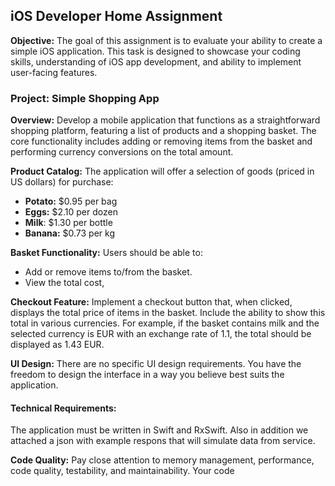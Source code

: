 ## iOS Developer Home Assignment

**Objective:** The goal of this assignment is to evaluate your ability to create
a simple iOS application. This task is designed to showcase your coding
skills, understanding of iOS app development, and ability to implement
user-facing features.

### Project: Simple Shopping App

**Overview:** Develop a mobile application that functions as a
straightforward shopping platform, featuring a list of products and a
shopping basket. The core functionality includes adding or removing items
from the basket and performing currency conversions on the total amount.

**Product Catalog:** The application will offer a selection of goods (priced in
US dollars) for purchase:
- **Potato:** $0.95 per bag
- **Eggs:** $2.10 per dozen
- **Milk**: $1.30 per bottle
- **Banana:** $0.73 per kg

**Basket Functionality:** Users should be able to:
- Add or remove items to/from the basket.
- View the total cost, 

**Checkout Feature:** Implement a checkout button that, when clicked,
displays the total price of items in the basket. Include the ability to show
this total in various currencies. For example, if the basket contains milk
and the selected currency is EUR with an exchange rate of 1.1, the total
should be displayed as 1.43 EUR.

**UI Design:** There are no specific UI design requirements. You have the
freedom to design the interface in a way you believe best suits the
application.

#### Technical Requirements:
The application must be written in Swift and RxSwift. Also in addition we
attached a json with example respons that will simulate data from service.

**Code Quality:** Pay close attention to memory management, performance,
code quality, testability, and maintainability. Your code
